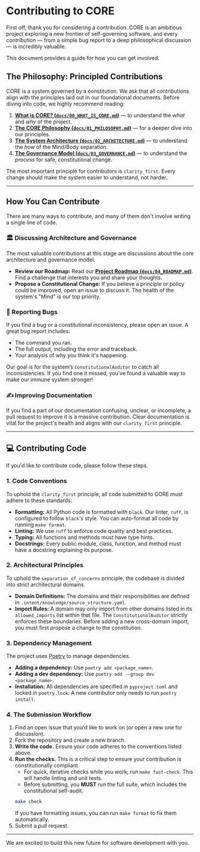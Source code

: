 # Contributing to CORE

First off, thank you for considering a contribution. CORE is an ambitious project exploring a new frontier of self-governing software, and every contribution — from a simple bug report to a deep philosophical discussion — is incredibly valuable.

This document provides a guide for how you can get involved.

## The Philosophy: Principled Contributions

CORE is a system governed by a constitution. We ask that all contributions align with the principles laid out in our foundational documents. Before diving into code, we highly recommend reading:

1.  **[What is CORE? (`docs/00_WHAT_IS_CORE.md`)](docs/00_WHAT_IS_CORE.md)** — to understand the *what* and *why* of the project.
2.  **[The CORE Philosophy (`docs/01_PHILOSOPHY.md`)](docs/01_PHILOSOPHY.md)** — for a deeper dive into our principles.
3.  **[The System Architecture (`docs/02_ARCHITECTURE.md`)](docs/02_ARCHITECTURE.md)** — to understand the *how* of the Mind/Body separation.
4.  **[The Governance Model (`docs/03_GOVERNANCE.md`)](docs/03_GOVERNANCE.md)** — to understand the *process* for safe, constitutional change.

The most important principle for contributors is `clarity_first`. Every change should make the system easier to understand, not harder.

---

## How You Can Contribute

There are many ways to contribute, and many of them don't involve writing a single line of code.

### 🏛️ Discussing Architecture and Governance

The most valuable contributions at this stage are discussions about the core architecture and governance model.

-   **Review our Roadmap:** Read our **[Project Roadmap (`docs/04_ROADMAP.md`)](docs/04_ROADMAP.md)**. Find a challenge that interests you and share your thoughts.
-   **Propose a Constitutional Change:** If you believe a principle or policy could be improved, open an issue to discuss it. The health of the system's "Mind" is our top priority.

### 🐞 Reporting Bugs

If you find a bug or a constitutional inconsistency, please open an issue. A great bug report includes:
-   The command you ran.
-   The full output, including the error and traceback.
-   Your analysis of why you think it's happening.

Our goal is for the system’s `ConstitutionalAuditor` to catch all inconsistencies. If you find one it missed, you’ve found a valuable way to make our immune system stronger!

### ✍️ Improving Documentation

If you find a part of our documentation confusing, unclear, or incomplete, a pull request to improve it is a massive contribution. Clear documentation is vital for the project's health and aligns with our `clarity_first` principle.

---

## 💻 Contributing Code

If you'd like to contribute code, please follow these steps.

### 1. Code Conventions

To uphold the `clarity_first` principle, all code submitted to CORE must adhere to these standards:

-   **Formatting:** All Python code is formatted with `black`. Our linter, `ruff`, is configured to follow `black`'s style. You can auto-format all code by running `make format`.
-   **Linting:** We use `ruff` to enforce code quality and best practices.
-   **Typing:** All functions and methods must have type hints.
-   **Docstrings:** Every public module, class, function, and method must have a docstring explaining its purpose.

### 2. Architectural Principles

To uphold the `separation_of_concerns` principle, the codebase is divided into strict architectural domains.

-   **Domain Definitions:** The domains and their responsibilities are defined in `.intent/knowledge/source_structure.yaml`.
-   **Import Rules:** A domain may only import from other domains listed in its `allowed_imports` list within that file. The `ConstitutionalAuditor` strictly enforces these boundaries. Before adding a new cross-domain import, you must first propose a change to the constitution.

### 3. Dependency Management

The project uses [Poetry](https://python-poetry.org/) to manage dependencies.

-   **Adding a dependency:** Use `poetry add <package_name>`.
-   **Adding a dev dependency:** Use `poetry add --group dev <package_name>`.
-   **Installation:** All dependencies are specified in `pyproject.toml` and locked in `poetry.lock`. A new contributor only needs to run `poetry install`.

### 4. The Submission Workflow

1.  Find an open issue that you'd like to work on (or open a new one for discussion).
2.  Fork the repository and create a new branch.
3.  **Write the code.** Ensure your code adheres to the conventions listed above.
4.  **Run the checks.** This is a critical step to ensure your contribution is constitutionally compliant.
    - For quick, iterative checks while you work, run `make fast-check`. This will handle linting and unit tests.
    - Before submitting, you **MUST** run the full suite, which includes the constitutional self-audit.
    ```bash
    make check
    ```
    If you have formatting issues, you can run `make format` to fix them automatically.
5.  Submit a pull request.

---

We are excited to build this new future for software development with you.